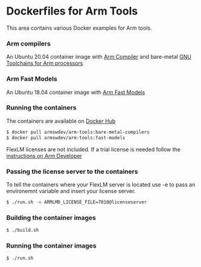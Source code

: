 # Dockerfiles for Arm Tools
This area contains various Docker examples for Arm tools. 

### Arm compilers
An Ubuntu 20.04 container image with [Arm Compiler](https://developer.arm.com/tools-and-software/embedded/arm-compiler) and bare-metal [GNU Toolchains for Arm processors](https://developer.arm.com/tools-and-software/open-source-software/developer-tools/gnu-toolchain)

### Arm Fast Models
An Ubuntu 18.04 container image with [Arm Fast Models](https://developer.arm.com/tools-and-software/simulation-models/fast-models)

### Running the containers
The containers are available on [Docker Hub](https://hub.docker.com/r/armswdev/arm-tools)
```bash
$ docker pull armswdev/arm-tools:bare-metal-compilers
$ docker pull armswdev/arm-tools:fast-models
```

FlexLM licenses are not included. If a trial license is needed follow the [instructions on Arm Developer](https://developer.arm.com/documentation/102441/latest/Generate-Fast-Models-product-license)

### Passing the license server to the containers

To tell the containers where your FlexLM server is located use -e to pass an environemnt variable and insert your license server. 
```bash
$ ./run.sh -e ARMLMD_LICENSE_FILE=7010@licenseserver
```

### Building the container images
```bash
$ ./build.sh
```

### Running the container images
```bash
$ ./run.sh
```

